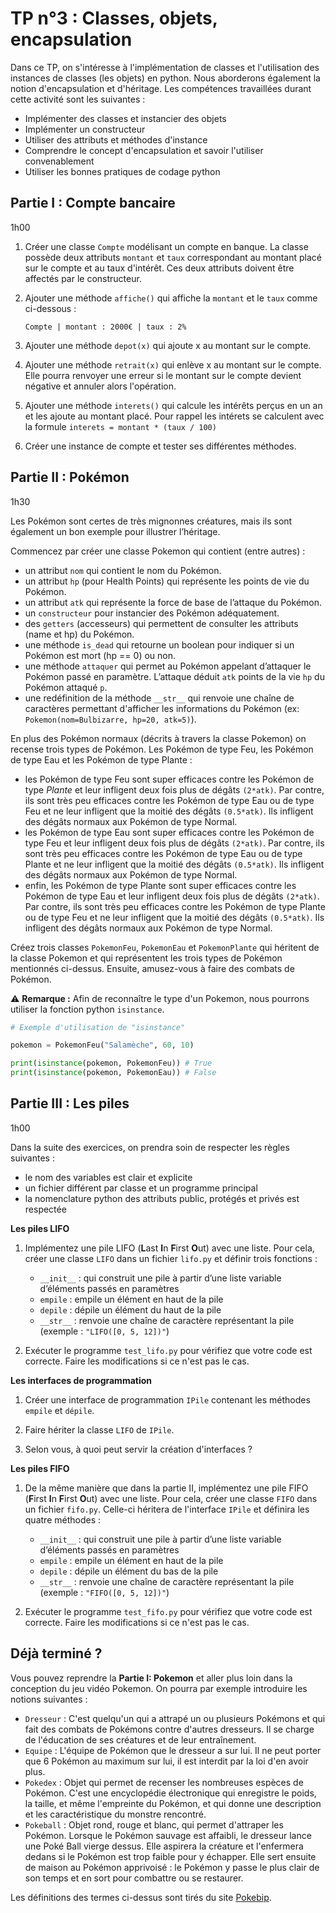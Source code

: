 # TP n°3 : Classes, objets, encapsulation

Dans ce TP, on s'intéresse à l'implémentation de classes et l'utilisation des instances de classes (les objets) en python. Nous aborderons également la notion d'encapsulation et d'héritage. Les compétences travaillées durant cette activité sont les suivantes :

- Implémenter des classes et instancier des objets
- Implémenter un constructeur
- Utiliser des attributs et méthodes d'instance
- Comprendre le concept d'encapsulation et savoir l'utiliser convenablement
- Utiliser les bonnes pratiques de codage python

## Partie I : Compte bancaire

1h00

1. Créer une classe `Compte` modélisant un compte en banque. La classe possède deux attributs `montant` et `taux` correspondant au montant placé sur le compte et au taux d'intérêt. Ces deux attributs doivent être affectés par le constructeur.

2. Ajouter une méthode `affiche()` qui affiche la `montant` et le `taux` comme ci-dessous :

   ```
   Compte | montant : 2000€ | taux : 2%
   ```

3. Ajouter une méthode `depot(x)` qui ajoute x au montant sur le compte.

4. Ajouter une méthode `retrait(x)` qui enlève x au montant sur le compte. Elle pourra renvoyer une erreur si le montant sur le compte devient négative et annuler alors l'opération.

5. Ajouter une méthode `interets()` qui calcule les intérêts perçus en un an et les ajoute au montant placé. Pour rappel les intérets se calculent avec la formule `interets = montant * (taux / 100)`


6. Créer une instance de compte et tester ses différentes méthodes.

## Partie II : Pokémon

1h30

Les Pokémon sont certes de très mignonnes créatures, mais ils sont également un bon exemple pour illustrer l’héritage.

Commencez par créer une classe Pokemon qui contient (entre autres) :

- un attribut `nom` qui contient le nom du Pokémon.
- un attribut `hp` (pour Health Points) qui représente les points de vie du Pokémon.
- un attribut `atk` qui représente la force de base de l’attaque du Pokémon.
- un `constructeur` pour instancier des Pokémon adéquatement.
- des `getters` (accesseurs) qui permettent de consulter les attributs (name et hp) du Pokémon.
- une méthode `is_dead` qui retourne un boolean pour indiquer si un Pokémon est mort (hp == 0) ou non.
- une méthode `attaquer` qui permet au Pokémon appelant d’attaquer le Pokémon passé en paramètre. L’attaque déduit `atk` points de la vie `hp` du Pokémon attaqué `p`.
- une redéfinition de la méthode `__str__` qui renvoie une chaîne de caractères permettant d'afficher les informations du Pokémon (ex: `Pokemon(nom=Bulbizarre, hp=20, atk=5)`).

En plus des Pokémon normaux (décrits à travers la classe Pokemon) on recense trois types de Pokémon. Les Pokémon de type Feu, les Pokémon de type Eau et les Pokémon de type Plante :

- les Pokémon de type Feu sont super efficaces contre les Pokémon de type _Plante_ et leur infligent deux fois plus de dégâts `(2*atk)`. Par contre, ils sont très peu efficaces contre les Pokémon de type Eau ou de type Feu et ne leur infligent que la moitié des dégâts `(0.5*atk)`. Ils infligent des dégâts normaux aux Pokémon de type Normal.
- les Pokémon de type Eau sont super efficaces contre les Pokémon de type Feu et leur infligent deux fois plus de dégâts `(2*atk)`. Par contre, ils sont très peu efficaces contre les Pokémon de type Eau ou de type Plante et ne leur
  infligent que la moitié des dégâts `(0.5*atk)`. Ils infligent des dégâts normaux
  aux Pokémon de type Normal.
- enfin, les Pokémon de type Plante sont super efficaces contre les Pokémon de type Eau et leur infligent deux fois plus de dégâts `(2*atk)`. Par contre, ils sont très peu efficaces contre les Pokémon de type Plante ou de type Feu et ne leur
  infligent que la moitié des dégâts `(0.5*atk)`. Ils infligent des dégâts normaux aux Pokémon de type Normal.

Créez trois classes `PokemonFeu`, `PokemonEau` et `PokemonPlante` qui héritent de la classe Pokemon et qui représentent les trois types de Pokémon mentionnés ci-dessus. Ensuite, amusez-vous à faire des combats de Pokémon.

⚠️ **Remarque :** Afin de reconnaître le type d'un Pokemon, nous pourrons utiliser la fonction python `isinstance`.

```python
# Exemple d'utilisation de "isinstance"

pokemon = PokemonFeu("Salamèche", 60, 10)

print(isinstance(pokemon, PokemonFeu)) # True
print(isinstance(pokemon, PokemonEau)) # False

```

## Partie III : Les piles

1h00

Dans la suite des exercices, on prendra soin de respecter les règles suivantes :

- le nom des variables est clair et explicite
- un fichier différent par classe et un programme principal
- la nomenclature python des attributs public, protégés et privés est respectée

**Les piles LIFO**

1. Implémentez une pile LIFO (**L**ast **I**n **F**irst **O**ut) avec une liste. Pour cela, créer une classe `LIFO` dans un fichier `lifo.py` et définir trois fonctions :

   - `__init__` : qui construit une pile à partir d’une liste variable d’éléments passés en paramètres
   - `empile` : empile un élément en haut de la pile
   - `depile` : dépile un élément du haut de la pile
   - `__str__` : renvoie une chaîne de caractère représentant la pile (exemple : `"LIFO([0, 5, 12])"`)

2. Exécuter le programme `test_lifo.py` pour vérifiez que votre code est correcte. Faire les modifications si ce n'est pas le cas.

**Les interfaces de programmation**

1. Créer une interface de programmation `IPile` contenant les méthodes `empile` et `dépile`.

2. Faire hériter la classe `LIFO` de `IPile`.

3. Selon vous, à quoi peut servir la création d'interfaces ?

**Les piles FIFO**

1. De la même manière que dans la partie II, implémentez une pile FIFO (**F**irst **I**n **F**irst **O**ut) avec une liste. Pour cela, créer une classe `FIFO` dans un fichier `fifo.py`. Celle-ci héritera de l'interface `IPile` et définira les quatre méthodes :

   - `__init__` : qui construit une pile à partir d’une liste variable d’éléments passés en paramètres
   - `empile` : empile un élément en haut de la pile
   - `depile` : dépile un élément du bas de la pile
   - `__str__` : renvoie une chaîne de caractère représentant la pile (exemple : `"FIFO([0, 5, 12])"`)

2. Exécuter le programme `test_fifo.py` pour vérifiez que votre code est correcte. Faire les modifications si ce n'est pas le cas.

<!-- ## Partie IV : Héritage

1h00
 -->

<!-- 1. Modifier l'interface `IPile` pour qu'elle manipule des types d'objets explicitement spécifiés par l'utilisateur. Nous pourrons nous aider de l'exemple de la classe `LogGeneric` ci-dessous. -->
<!--
   Exemple de définition d'une classe générique en python.

   ```python
   from typing import TypeVar, Generic

   T = TypeVar('T')

   class LogGeneric(Generic[T]):
       def __init__(self, name: str, value: T) -> None:
           self._name = name
           self._value = value

       def set(self, new: T) -> None:
           self._value = new

       def get(self) -> T:
           return self._value

       def log(self) -> None:
           print(f"name={self._name} value={self._value}")
   ```

   Exemple d'utilisation d'une classe générique en python.

   ```python
   loggerFloat : LogGeneric[float] = LogGeneric("example1", 3.25)
   loggerList.log() # name=example1 value=3.25

   loggerList : LogGeneric[list] = LogGeneric("example2", [1, 2])
   loggerList.log() # name=example2 value=[1, 2]
   loggerList.set([4, 6, 8, 10, 12])
   loggerList.log() # name=example2 value=[4, 6, 8, 10, 12]
   ``` -->

<!-- 1. Changer les classes `LIFO` et `FIFO` en conséquence. -->

<!-- 1. Dans un fichier `test_pile.py`, créer une fonction `test_pile` qui prend en argument une pile quelconque d'entiers (c.à.d une pile qui vérifie l'interface `IPile[int]`) et qui réalise les opérations suivantes:

   - affiche la pile, empile 5; affiche la pile; empile 8; affiche la pile; dépile; affiche la pile; dépile;

   **_Note :_** On veillera à bien déclarer les types de retour et des arguments de la fonction. -->

<!-- 1. Créer dans ce même fichier un programme principal exécutant cette fonction sur une pile FIFO vide, sur une FIFO initialisée avec le liste `[1, 2, 3]` et sur une pile LIFO vide. Tester ce programme. -->

<!-- 1. Dans un fichier `pile_multiple.py`, créer un classe `PileMultiple` qui n'est autre qu'une pile composée de plusieurs piles d'entiers. Définir trois fonctions :

   - `__init__` : qui construit une pile à partir d’une liste variable de piles passées en paramètres
   - `empile` : empile un entier dans chacune des sous-piles
   - `depile` : dépile un entier dans chacune des sous-piles
   - `__str__` : renvoie une chaîne de caractère représentant la pile (exemple : `"PileMultiple([ LIFO([0, 5, 12]), FIFO([1, 2, 3]) ])"`)

   De quoi hérite cette classe ? Déclarer cette héritage dans votre code.

1. Dans le programme principal du fichier `test_pile.py`

   - créer une pile multiple constituée de deux piles FIFO et d'une pile LIFO
   - créer une pile multiple constituée d'une pile LIFO et de la pile multiple précédente

   Appliquer la fonction `test_pile` à ces deux piles multiples. Tester ce programme et vérifier que le résultat est cohérent. -->

## Déjà terminé ?

Vous pouvez reprendre la **Partie I: Pokemon** et aller plus loin dans la conception du jeu vidéo Pokemon. On pourra par exemple introduire les notions suivantes :

- `Dresseur` : C'est quelqu'un qui a attrapé un ou plusieurs Pokémons et qui fait des combats de Pokémons contre d'autres dresseurs. Il se charge de l'éducation de ses créatures et de leur entraînement.
- `Equipe` : L'équipe de Pokémon que le dresseur a sur lui. Il ne peut porter que 6 Pokémon au maximum sur lui, il est interdit par la loi d'en avoir plus.
- `Pokedex` : Objet qui permet de recenser les nombreuses espèces de Pokémon. C'est une encyclopédie électronique qui enregistre le poids, la taille, et même l'empreinte du Pokémon, et qui donne une description et les caractéristique du monstre rencontré.
- `Pokeball` : Objet rond, rouge et blanc, qui permet d'attraper les Pokémon. Lorsque le Pokémon sauvage est affaibli, le dresseur lance une Poké Ball vierge dessus. Elle aspirera la créature et l'enfermera dedans si le Pokémon est trop faible pour y échapper. Elle sert ensuite de maison au Pokémon apprivoisé : le Pokémon y passe le plus clair de son temps et en sort pour combattre ou se restaurer.

Les définitions des termes ci-dessus sont tirés du site [Pokebip](https://www.pokebip.com/page/general/lexique).
